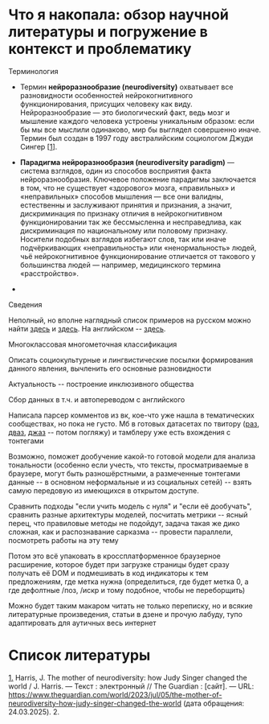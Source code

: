 # Что я накопала: обзор научной литературы и погружение в контекст и проблематику

Терминология

* Термин **нейроразнообразие (neurodiversity)** охватывает все разновидности особенностей нейрокогнитивного функционирования, присущих человеку как виду. Нейроразнообразие — это биологический факт, ведь мозг и мышление каждого человека устроены уникальным образом: если бы мы все мыслили одинаково, мир бы выглядел совершенно иначе. Термин был создан в 1997 году австралийским социологом Джуди Сингер [[1](#1)].

* **Парадигма нейроразнообразия (neurodiversity paradigm)** — система взглядов, один из способов восприятия факта нейроразнообразия. Ключевое положение парадигмы заключается в том, что не существует «здорового» мозга, «правильных» и «неправильных» способов мышления — все они валидны, естественны и заслуживают принятия и признания, а значит, дискриминация по признаку отличия в нейрокогнитивном функционировании так же бессмысленна и несправедлива, как дискриминация по национальному или половому признаку. Носители подобных взглядов избегают слов, так или иначе подчёркивающих «неправильность» или «ненормальность» людей, чьё нейрокогнитивное функционирование отличается от такового у большинства людей — например, медицинского термина «расстройство».

* 

Сведения

Неполный, но вполне наглядный список примеров на русском можно найти [здесь](https://vk.com/wall-214105317_9030?ysclid=m1iweqhw4b110113051) и [здесь](https://rutoneindicators.carrd.co/). На английском -- [здесь](https://www.textline.com/blog/tone-indicator-list).

Многоклассовая многометочная классификация

Описать социокультурные и лингвистические посылки формирования данного явления, вычленить его основные разновидности

Актуальность -- построение инклюзивного общества

Сбор данных в т.ч. и автопереводом с английского

Написала парсер комментов из вк, кое-что уже нашла в тематических сообществах, но пока не густо. Мб в готовых датасетах по твитору ([раз](https://paperswithcode.com/dataset/twitter-conversations-dataset), [дваз](https://imerit.net/blog/top-25-twitter-datasets-for-natural-language-processing-and-machine-learning-all-pbm/), [джаз](https://www.trackmyhashtag.com/blog/free-twitter-datasets/) -- потом погляжу) и тамблеру уже есть вхождения с тонтегами

Возможно, поможет дообучение какой-то готовой модели для анализа тональности (особенно если учесть, что тексты, просматриваемые в браузере, могут быть разношёрстными, а размеченные тонтегами данные -- в основном неформальные и из социальных сетей) -- взять самую передовую из имеющихся в открытом доступе. 

Сравнить подходы "если учить модель с нуля" и "если её дообучать", сравнить разные архитектуры моделей, посчитать метрики -- ясный перец, что правиловые методы не подойдут, задача такая же дико сложная, как и распознавание сарказма -- провести параллели, посмотреть работы на эту тему

Потом это всё упаковать в кроссплатформенное браузерное расширение, которое будет при загрузке страницы будет сразу получать её DOM и подмешивать в код индикаторы к тем предложениям, где метка нужна (определиться, где будет метка 0, а где дефолтные /поз, /искр и тому подобное, чтобы не переборщить)

Можно будет таким макаром читать не только переписку, но и всякие литературные произведения, статьи в дзене и прочую лабуду, тупо адаптировать для аутичных весь интернет

# Список литературы

<a href="#1">1.</a> Harris, J. The mother of neurodiversity: how Judy Singer changed the world / J. Harris. — Текст : электронный // The Guardian : [сайт]. — URL: https://www.theguardian.com/world/2023/jul/05/the-mother-of-neurodiversity-how-judy-singer-changed-the-world (дата обращения: 24.03.2025).
2. 
